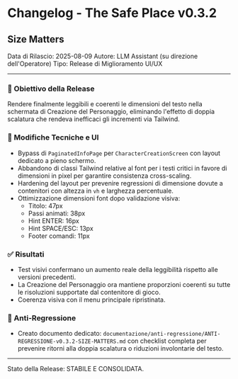 # Changelog - The Safe Place v0.3.2
## Size Matters

Data di Rilascio: 2025-08-09
Autore: LLM Assistant (su direzione dell'Operatore)
Tipo: Release di Miglioramento UI/UX

---

### 🌟 Obiettivo della Release
Rendere finalmente leggibili e coerenti le dimensioni del testo nella schermata di Creazione del Personaggio, eliminando l'effetto di doppia scalatura che rendeva inefficaci gli incrementi via Tailwind.

### 🔧 Modifiche Tecniche e UI
- Bypass di `PaginatedInfoPage` per `CharacterCreationScreen` con layout dedicato a pieno schermo.
- Abbandono di classi Tailwind relative al font per i testi critici in favore di dimensioni in pixel per garantire consistenza cross-scaling.
- Hardening del layout per prevenire regressioni di dimensione dovute a contenitori con altezza in `vh` e larghezza percentuale.
- Ottimizzazione dimensioni font dopo validazione visiva:
  - Titolo: 47px
  - Passi animati: 38px
  - Hint ENTER: 16px
  - Hint SPACE/ESC: 13px
  - Footer comandi: 11px

### ✅ Risultati
- Test visivi confermano un aumento reale della leggibilità rispetto alle versioni precedenti.
- La Creazione del Personaggio ora mantiene proporzioni coerenti su tutte le risoluzioni supportate dal contenitore di gioco.
- Coerenza visiva con il menu principale ripristinata.

### 🧪 Anti-Regressione
- Creato documento dedicato: `documentazione/anti-regressione/ANTI-REGRESSIONE-v0.3.2-SIZE-MATTERS.md` con checklist completa per prevenire ritorni alla doppia scalatura o riduzioni involontarie del testo.

---

Stato della Release: STABILE E CONSOLIDATA.